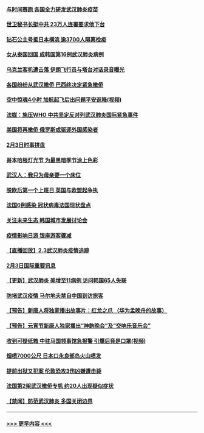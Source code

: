 #### [与时间赛跑 各国全力研发武汉肺炎疫苗](../pages/prog202/a102768738.md?t=02041555) 
#### [世卫秘书长挺中共 23万人连署要求他下台](../pages/prog202/a102768717.md?t=02041555) 
#### [钻石公主号抵日本横滨 逾3700人隔离检疫](../pages/prog202/a102768714.md?t=02041555) 
#### [女从泰国回国 成韩国第16例武汉肺炎病例](../pages/prog202/a102768669.md?t=02041555) 
#### [乌克兰客机遭击落 伊朗飞行员与塔台对话录音曝光](../pages/prog202/a102768645.md?t=02041555) 
#### [各国纷纷从武汉撤侨 巴西终决定紧急撤侨](../pages/prog202/a102768630.md?t=02041555) 
#### [空中惊魂4小时 加航起飞后出问题平安返降(视频)](../pages/prog202/a102768601.md?t=02041555) 
#### [法媒：施压WHO 中共坚定反对列武汉肺炎国际紧急事件](../pages/prog202/a102768584.md?t=02041555) 
#### [美国将再撤侨 俄罗斯或驱逐外国感染者](../pages/prog202/a102768247.md?t=02041555) 
#### [2月3日时事拼盘](../pages/prog202/a102768402.md?t=02041555) 
#### [哥本哈根灯光节 为最黑暗季节涂上色彩](../pages/prog202/a102768369.md?t=02041555) 
#### [武汉人：我只为母亲要一个床位](../pages/prog202/a102768250.md?t=02041555) 
#### [脱欧后第一个上班日 英国与欧盟起争执](../pages/prog202/a102768252.md?t=02041555) 
#### [法国6例感染 冠状病毒法国现状盘点](../pages/prog202/a102768157.md?t=02041555) 
#### [关注未来生态 韩国城市发展讨论会](../pages/prog202/a102768153.md?t=02041555) 
#### [疫情影响日游 银座游客骤减](../pages/prog202/a102768160.md?t=02041555) 
#### [【直播回放】2.3武汉肺炎疫情追踪](../pages/prog202/a102768128.md?t=02041555) 
#### [2月3日国际重要讯息](../pages/prog202/a102767896.md?t=02041555) 
#### [【更新】武汉肺炎 美增至11病例 访问韩国65人失联](../pages/prog202/a102758911.md?t=02041555) 
#### [防堵武汉疫情 马尔地夫禁自中国到访旅客](../pages/prog202/a102767847.md?t=02041555) 
#### [【预告】新唐人将独家播出故事片：红龙之爪 （华为孟晚舟的故事）](../pages/prog202/a102767728.md?t=02041555) 
#### [【预告】元宵节新唐人独家播出“神韵晚会”及“交响乐音乐会”](../pages/prog202/a102767674.md?t=02041555) 
#### [收到可疑纸箱 中驻马国领事馆急报警 引爆后竟是口罩(视频)](../pages/prog202/a102767695.md?t=02041555) 
#### [烟喷7000公尺 日本口永良部岛火山喷发](../pages/prog202/a102767687.md?t=02041555) 
#### [提前出狱又犯案 伦敦恐攻3伤凶嫌遭击毙](../pages/prog202/a102767635.md?t=02041555) 
#### [法国第2架武汉撤侨专机 约20人出现疑似症状](../pages/prog202/a102767617.md?t=02041555) 
#### [【禁闻】防范武汉肺炎  多国关闭边界](../pages/prog202/a102767542.md?t=02041555) 

----
#### [ >>> 更早内容 <<< ](../indexes/prog202-earlier.md)
